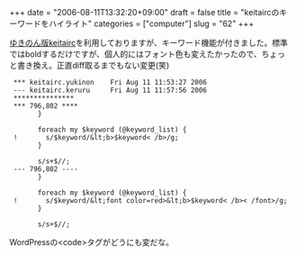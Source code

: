 +++
date = "2006-08-11T13:32:20+09:00"
draft = false
title = "keitaircのキーワードをハイライト"
categories = ["computer"]
slug = "62"
+++

<a href="http://www.tls.org/~yukio/diary/?20060423#23-2-3">ゆきのん版keitairc</a>を利用しておりますが、キーワード機能が付きました。標準ではboldするだけですが、個人的にはフォント色も変えたかったので、ちょっと書き換え。正直diff取るまでもない変更(笑)

```
 *** keitairc.yukinon    Fri Aug 11 11:53:27 2006
 --- keitairc.keruru     Fri Aug 11 11:57:56 2006
 ***************
 *** 796,802 ****
       }

       foreach my $keyword (@keyword_list) {
 !       s/$keyword/&lt;b>$keyword< /b>/g;
       }

       s/s+$//;
 --- 796,802 ----
       }

       foreach my $keyword (@keyword_list) {
 !       s/$keyword/&lt;font color=red>&lt;b>$keyword< /b>< /font>/g;
       }

       s/s+$//;
```


WordPressの&lt;code>タグがどうにも変だな。

